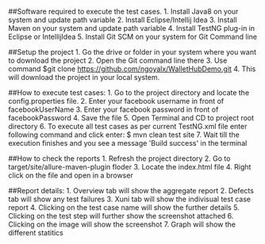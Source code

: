 ##Software required to execute the test cases.
      1. Install Java8 on your system and update path variable
      2. Install Eclipse/Intellij Idea 
      3. Install Maven on your system and update path variable
      4. Install TestNG plug-in in Eclipse or IntellijIdea
      5. Install Git SCM on your system for Git Command line
      
 ##Setup the project
 	1. Go the drive or folder in your system where you want to download the project
	2. Open the Git command line there
	3. Use command $git clone https://github.com/ngoyalx/WalletHubDemo.git
	4. This will download the project in your local system.

##How to execute test cases:
      1. Go to the project directory and locate the config.properties file.
      2. Enter your facebook username in front of facebookUserName
      3. Enter your facebook password in front of facebookPassword
      4. Save the file
      5. Open Terminal and CD to project root directory
      6. To execute all test cases as per current TestNG.xml file enter following command and click enter:
		  $ mvn clean test site
      7. Wait till the execution finishes and you see a message 'Build success' in the terminal
      
 ##How to check the reports
      1. Refresh the project directory
      2. Go to target/site/allure-maven-plugin floder
      3. Locate the index.html file
      4. Right click on the file and open in a browser
     
  ##Report details:
  	1. Overview tab will show the aggregate report
	2. Defects tab will show any test failures
	3. Xuni tab will show the indivisual test case report
	4. Clicking on the test case name will show the further details
	5. Clicking on the test step will further show the screenshot attached
	6. Clicking on the image will show the screenshot
	7. Graph will show the different statitics


